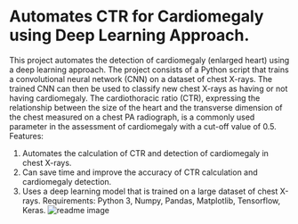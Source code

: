 # Automates CTR for Cardiomegaly using Deep Learning Approach.
This project automates the detection of cardiomegaly (enlarged heart) using a deep learning approach. The project consists of a Python script that trains a convolutional neural network (CNN) on a dataset of chest X-rays. The trained CNN can then be used to classify new chest X-rays as having or not having cardiomegaly. The cardiothoracic ratio (CTR), expressing the relationship between the size of the heart and the transverse dimension of the chest measured on a chest PA radiograph, is a commonly used parameter in the assessment of cardiomegaly with a cut-off value of 0.5.
Features:
1. Automates the calculation of CTR and detection of cardiomegaly in chest X-rays.
2. Can save time and improve the accuracy of CTR calculation and cardiomegaly detection.
3. Uses a deep learning model that is trained on a large dataset of chest X-rays.
Requirements:
Python 3, Numpy, Pandas, Matplotlib, Tensorflow, Keras.
![readme image](https://github.com/yashwanthburra/Projects/assets/138141688/d0be68ec-2493-4204-a313-08d10de41852)
